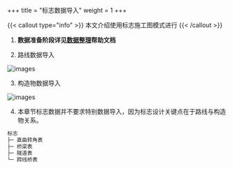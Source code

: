 +++
title = "标志数据导入"
weight = 1
+++

{{< callout type="info" >}}
本文介绍使用标志施工图模式进行
{{< /callout >}}

1. **数据准备阶段详见[数据整理](/docs/data/)帮助文档**

2. 路线数据导入

![images](/img/docs/import/signs/signsroad.webp)

3. 构造物数据导入

![images](/img/docs/import/signs/signsbridge.webp)

4. 本章节标志数据并不要求特别数据导入，因为标志设计关键点在于路线与构造物关系。

```txt
标志
├─ 直曲转角表
├─ 桥梁表
├─ 隧道表
└─ 跨线桥表
```
